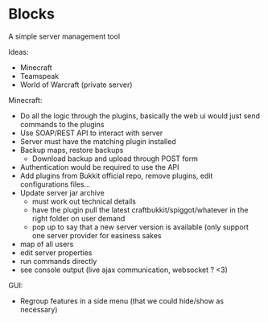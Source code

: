 # Blocks
A simple server management tool

Ideas:
- Minecraft
- Teamspeak
- World of Warcraft (private server)

Minecraft:
- Do all the logic through the plugins, basically the web ui would just send commands to the plugins
- Use SOAP/REST API to interact with server
- Server must have the matching plugin installed
- Backup maps, restore backups
	- Download backup and upload through POST form
- Authentication would be required to use the API
- Add plugins from Bukkit official repo, remove plugins, edit configurations files...
- Update server jar archive
	- must work out technical details
	- have the plugin pull the latest craftbukkit/spiggot/whatever in the right folder on user demand
	- pop up to say that a new server version is available (only support one server provider for easiness sakes
- map of all users
- edit server properties
- run commands directly
- see console output (live ajax communication, websocket ? <3)

GUI:
- Regroup features in a side menu (that we could hide/show as necessary)

